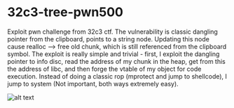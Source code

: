 # 32c3-tree-pwn500
Exploit pwn challenge from 32c3 ctf. The vulnerability is classic dangling pointer from the clipboard, points to a string node.
Updating this node cause realloc --> free old chunk, which is still referenced from the clipboard symbol.
The exploit is really simple and trivial - first, I exploit the dangling pointer to info disc, read the address of my chunk
in the heap, get from this the address of libc, and then forge the vtable of my object for code execution.
Instead of doing a classic rop (mprotect and jump to shellcode), I jump to system (Not important, both ways extremely easy).

![alt text](https://github.com/saaramar/32c3-tree-pwn500/raw/master/tree_poc.png "")